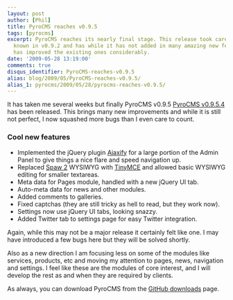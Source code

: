 ```yaml
---
layout: post
author: [Phil]
title: PyroCMS reaches v0.9.5
tags: [pyrocms]
excerpt: PyroCMS reaches its nearly final stage. This release took care of many bugs
  known in v0.9.2 and has while it has not added in many amazing new features, it
  has improved the existing ones considerably.
date: '2009-05-28 13:19:00'
comments: true
disqus_identifier: PyroCMS-reaches-v0.9.5
alias: blog/2009/05/PyroCMS-reaches-v0.9.5/
alias_1: pyrocms/2009/05/28/pyrocms-reaches-v0.9.5/
---
```


It has taken me several weeks but finally PyroCMS v0.9.5 [PyroCMS v0.9.5.4](http://github.com/philsturgeon/pyrocms/zipball/v0.9.5.3 "Download PyroCMS v0.9.5.4 from GitHub") has been released. This brings many new improvements and while it is still not perfect, I now squashed more bugs than I even care to count.

### Cool new features

- Implemented the jQuery plugin [Ajaxify](http://maxblog.me/ajaxify/) for a large portion of the Admin Panel to give things a nice flare and speed navigation up.
- Replaced [Spaw 2](http://www.spaweditor.com/) WYSIWYG with [TinyMCE](http://tinymce.moxiecode.com/) and allowed basic WYSIWYG editing for smaller textareas.
- Meta data for Pages module, handled with a new jQuery UI tab.
- Auto-meta data for news and other modules.
- Added comments to galleries.
- Fixed captchas (they are still tricky as hell to read, but they work now).
- Settings now use jQuery UI tabs, looking snazzy.
- Added Twitter tab to settings page for easy Twitter integration.

Again, while this may not be a major release it certainly felt like one. I may have introduced a few bugs here but they will be solved shortly.

Also as a new direction I am focusing less on some of the modules like services, products, etc and moving my attention to pages, news, navigation and settings. I feel like these are the modules of core interest, and I will develop the rest as and when they are required by clients.

As always, you can download PyroCMS from the [GitHub downloads](http://github.com/philsturgeon/pyrocms/downloads) page.
